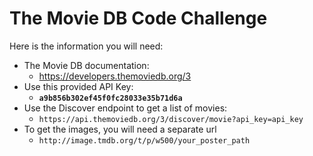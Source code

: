 # The Movie DB Code Challenge
Here is the information you will need:

- The Movie DB documentation:
  - https://developers.themoviedb.org/3
- Use this provided API Key:
  - **`a9b856b302ef45f0fc28033e35b71d6a`**
- Use the Discover endpoint to get a list of movies:
  - `https://api.themoviedb.org/3/discover/movie?api_key=api_key`
- To get the images, you will need a separate url
  - `http://image.tmdb.org/t/p/w500/your_poster_path`
